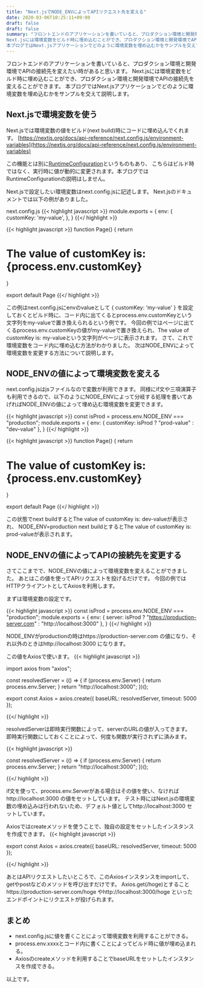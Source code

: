 ```yaml
---
title: "Next.jsでNODE_ENVによってAPIリクエスト先を変える"
date: 2020-03-06T10:25:11+09:00
draft: false
draft: false
summary: "フロントエンドのアプリケーションを書いていると、プロダクション環境と開発環境でAPIの接続先を変えたい時があると思います。
Next.jsには環境変数をビルド時に埋め込むことができ、プロダクション環境と開発環境でAPIの接続先を変えることができます。
本ブログではNext.jsアプリケーションでどのように環境変数を埋め込むかをサンプルを交えて説明します。"
---
```


フロントエンドのアプリケーションを書いていると、プロダクション環境と開発環境でAPIの接続先を変えたい時があると思います。
Next.jsには環境変数をビルド時に埋め込むことができ、プロダクション環境と開発環境でAPIの接続先を変えることができます。
本ブログではNext.jsアプリケーションでどのように環境変数を埋め込むかをサンプルを交えて説明します。
## Next.jsで環境変数を使う

Next.jsでは環境変数の値をビルド(next build)時にコードに埋め込んでくれます。
[https://nextjs.org/docs/api-reference/next.config.js/environment-variables](https://nextjs.org/docs/api-reference/next.config.js/environment-variables)

この機能とは別に[RuntimeConfiguration](https://nextjs.org/docs/api-reference/next.config.js/runtime-configuration)というものもあり、
こちらはビルド時ではなく、実行時に値が動的に変更されます。本ブログではRuntimeConfigurationの説明はしません。

Next.jsで設定したい環境変数はnext.config.jsに記述します。
Next.jsのドキュメントでは以下の例がありました。

next.config.js
{{< highlight javascript >}}
module.exports = {
  env: {
    customKey: 'my-value',
  },
}
{{</ highlight >}}

{{< highlight javascript >}}
function Page() {
  return <h1>The value of customKey is: {process.env.customKey}</h1>
}

export default Page
{{</ highlight >}}

この例はnext.config.jsにenvのvalueとして
{
    customKey: 'my-value'
}
を設定しておくとビルド時に、コード内に出てくるとprocess.env.customKeyという文字列をmy-valueで置き換えられるという例です。
今回の例ではページに出てくるprocess.env.customKeyの値がmy-valueで置き換えられ、The value of customKey is: my-valueという文字列がページに表示されます。
さて、これで環境変数をコード内に埋め込む方法がわかりました。
次はNODE_ENVによって環境変数を変更する方法について説明します。

## NODE_ENVの値によって環境変数を変える

next.config.jsはjsファイルなので変数が利用できます。
同様にif文や三項演算子も利用できるので、以下のようにNODE_ENVによって分岐する処理を書いてあげればNODE_ENVの値によって埋め込む環境変数を変更できます。

{{< highlight javascript >}}
const isProd = process.env.NODE_ENV === "production";
module.exports = {
  env: {
    customKey: isProd ? "prod-value" : "dev-value"
  },
}
{{</ highlight >}}

{{< highlight javascript >}}
function Page() {
  return <h1>The value of customKey is: {process.env.customKey}</h1>
}

export default Page
{{</ highlight >}}

この状態でnext buildするとThe value of customKey is: dev-valueが表示され、
NODE_ENV=production next buildとするとThe value of customKey is: prod-valueが表示されます。

## NODE_ENVの値によってAPIの接続先を変更する

さてここまでで、NODE_ENVの値によって環境変数を変えることができました。
あとはこの値を使ってAPIリクエストを投げるだけです。
今回の例ではHTTPクライアントとしてAxiosを利用します。

まずは環境変数の設定です。

{{< highlight javascript >}}
const isProd = process.env.NODE_ENV === "production";
module.exports = {
  env: {
    server: isProd ? "https://production-server.com" : "http://localhost:3000"
  },
}
{{</ highlight >}}

NODE_ENVがproductionの時はhttps://production-server.com の値になり、それ以外のときはhttp://localhost:3000 になります。

この値をAxiosで使います。
{{< highlight javascript >}}

import axios from "axios";

const resolvedServer = (() => {
  if (process.env.Server) {
    return process.env.Server;
  }
  return "http://localhost:3000";
})();

export const Axios = axios.create({
  baseURL: resolvedServer,
  timeout: 5000
});

{{</ highlight >}}

resolvedServerは即時実行関数によって、serverのURLの値が入ってきます。
即時実行関数にしておくことによって、何度も関数が実行されずに済みます。

{{< highlight javascript >}}

const resolvedServer = (() => {
  if (process.env.Server) {
    return process.env.Server;
  }
  return "http://localhost:3000";
})();

{{</ highlight >}}

if文を使って、process.env.Serverがある場合はその値を使い、なければhttp://localhost:3000 の値をセットしています。
テスト時にはNext.jsの環境変数の埋め込みは行われないため、デフォルト値としてhttp://localhost:3000 セットしています。

Axiosではcreateメソッドを使うことで、独自の設定をセットしたインスタンスを作成できます。
{{< highlight javascript >}}

export const Axios = axios.create({
  baseURL: resolvedServer,
  timeout: 5000
});

{{</ highlight >}}

あとはAPIリクエストしたいところで、このAxiosインスタンスをimportして、getやpostなどのメソッドを呼び出すだけです。
Axios.get(/hoge)とすることhttps://production-server.com/hoge やhttp://localhost:3000/hoge といったエンドポイントにリクエストが投げられます。

## まとめ

- next.config.jsに値を書くことによって環境変数を利用することができる。
- process.env.xxxxとコード内に書くことによってビルド時に値が埋め込まれる。
- Axiosのcreateメソッドを利用することでbaseURLをセットしたインスタンスを作成できる。

以上です。
